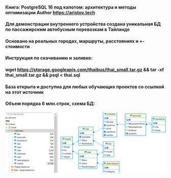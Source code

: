 #### Книга: PostgreSQL 16 под капотом: архитектура и методы оптимизации Author https://aristov.tech
#### Для демонстрации внутреннего устройства создана уникальная БД по пассажирским автобусным перевозкам в Тайланде
#### Основано на реальных городах, маршруты, расстояниях и +-стоимости
#### Инструкция по скачиванию и заливке: 
#### wget https://storage.googleapis.com/thaibus/thai_small.tar.gz && tar -xf thai_small.tar.gz && psql < thai.sql
#### База открыта и доступна для любых обучающих проектов со ссылкой на этот источник
#### Объем порядка 6 млн.строк, схема БД:
![Схема Thai booking](https://github.com/aeuge/postgres16book/blob/main/database/thai_book.png)
